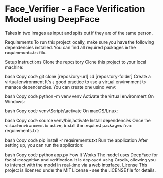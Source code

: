 # Face_Verifier - a Face Verification Model using DeepFace
Takes in two images as input and spits out if they are of the same person.

Requirements
To run this project locally, make sure you have the following dependencies installed. You can find all required packages in the requirements.txt file.

Setup Instructions
Clone the repository
Clone this project to your local machine:

bash
Copy code
git clone [repository-url]
cd [repository-folder]
Create a virtual environment
It's a good practice to use a virtual environment to manage dependencies. You can create one using venv:

bash
Copy code
python -m venv venv
Activate the virtual environment
On Windows:

bash
Copy code
venv\Scripts\activate
On macOS/Linux:

bash
Copy code
source venv/bin/activate
Install dependencies
Once the virtual environment is active, install the required packages from requirements.txt:

bash
Copy code
pip install -r requirements.txt
Run the application
After setting up, you can run the application:

bash
Copy code
python app.py
How It Works
The model uses DeepFace for facial recognition and verification.
It is deployed using Gradio, allowing you to interact with the model in real-time via a web interface.
License
This project is licensed under the MIT License - see the LICENSE file for details.
